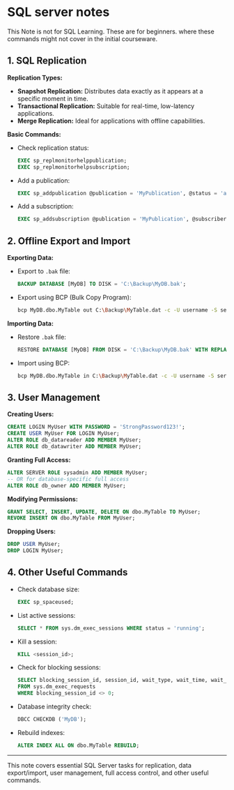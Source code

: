 # SQL server notes
This Note is not for SQL Learning. These are for beginners. 
where these commands might not cover in the initial courseware.

## 1. SQL Replication

**Replication Types:**
- **Snapshot Replication:** Distributes data exactly as it appears at a specific moment in time.
- **Transactional Replication:** Suitable for real-time, low-latency applications.
- **Merge Replication:** Ideal for applications with offline capabilities.

**Basic Commands:**
- Check replication status:
  ```sql
  EXEC sp_replmonitorhelppublication;
  EXEC sp_replmonitorhelpsubscription;
  ```
- Add a publication:
  ```sql
  EXEC sp_addpublication @publication = 'MyPublication', @status = 'active';
  ```
- Add a subscription:
  ```sql
  EXEC sp_addsubscription @publication = 'MyPublication', @subscriber = 'SubscriberServer', @destination_db = 'MyDB';
  ```

## 2. Offline Export and Import

**Exporting Data:**
- Export to `.bak` file:
  ```sql
  BACKUP DATABASE [MyDB] TO DISK = 'C:\Backup\MyDB.bak';
  ```
- Export using BCP (Bulk Copy Program):
  ```bash
  bcp MyDB.dbo.MyTable out C:\Backup\MyTable.dat -c -U username -S servername -P password
  ```

**Importing Data:**
- Restore `.bak` file:
  ```sql
  RESTORE DATABASE [MyDB] FROM DISK = 'C:\Backup\MyDB.bak' WITH REPLACE;
  ```
- Import using BCP:
  ```bash
  bcp MyDB.dbo.MyTable in C:\Backup\MyTable.dat -c -U username -S servername -P password
  ```

## 3. User Management

**Creating Users:**
```sql
CREATE LOGIN MyUser WITH PASSWORD = 'StrongPassword123!';
CREATE USER MyUser FOR LOGIN MyUser;
ALTER ROLE db_datareader ADD MEMBER MyUser;
ALTER ROLE db_datawriter ADD MEMBER MyUser;
```

**Granting Full Access:**
```sql
ALTER SERVER ROLE sysadmin ADD MEMBER MyUser;
-- OR for database-specific full access
ALTER ROLE db_owner ADD MEMBER MyUser;
```

**Modifying Permissions:**
```sql
GRANT SELECT, INSERT, UPDATE, DELETE ON dbo.MyTable TO MyUser;
REVOKE INSERT ON dbo.MyTable FROM MyUser;
```

**Dropping Users:**
```sql
DROP USER MyUser;
DROP LOGIN MyUser;
```

## 4. Other Useful Commands

- Check database size:
  ```sql
  EXEC sp_spaceused;
  ```
- List active sessions:
  ```sql
  SELECT * FROM sys.dm_exec_sessions WHERE status = 'running';
  ```
- Kill a session:
  ```sql
  KILL <session_id>;
  ```
- Check for blocking sessions:
  ```sql
  SELECT blocking_session_id, session_id, wait_type, wait_time, wait_resource
  FROM sys.dm_exec_requests
  WHERE blocking_session_id <> 0;
  ```
- Database integrity check:
  ```sql
  DBCC CHECKDB ('MyDB');
  ```
- Rebuild indexes:
  ```sql
  ALTER INDEX ALL ON dbo.MyTable REBUILD;
  ```

---

This note covers essential SQL Server tasks for replication, data export/import, user management, full access control, and other useful commands.

